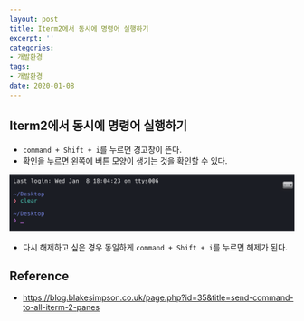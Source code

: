 ```yaml
---
layout: post
title: Iterm2에서 동시에 명령어 실행하기
excerpt: ''
categories:
- 개발환경
tags:
- 개발환경
date: 2020-01-08
---
```


## Iterm2에서 동시에 명령어 실행하기
- `command + Shift + i`를 누르면 경고창이 뜬다.
- 확인을 누르면 왼쪽에 버튼 모양이 생기는 것을 확인할 수 있다.

![](/assets/posts/img/2020-01-08-19-35-42.png)

- 다시 해제하고 싶은 경우 동일하게 `command + Shift + i`를 누르면 해제가 된다.


## Reference
- <https://blog.blakesimpson.co.uk/page.php?id=35&title=send-command-to-all-iterm-2-panes>